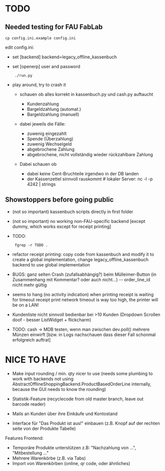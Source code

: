 # TODO

## Needed testing for FAU FabLab

    cp config.ini.example config.ini

edit config.ini:
 - set [backend] backend=legacy_offline_kassenbuch
 - set [openerp] user and password

        ./run.py

- play around, try to crash it
  - schauen ob alles korrekt in kassenbuch.py und cash.py auftaucht
    - Kundenzahlung
    - Bargeldzahlung (automat.)
    - Bargeldzahlung (manuell)

  - dabei jeweils die Fälle:
    - zuwenig eingezahlt
    - Spende (Überzahlung)
    - zuwenig Wechselgeld
    - abgebrochene Zahlung
    - abgebrochene, nicht vollständig wieder rückzahlbare Zahlung


  - Dabei schauen ob
    - dabei keine Cent-Bruchteile irgendwo in der DB landen
    - der Kassenzettel sinnvoll rauskommt # lokaler Server: nc -l -p 4242 | strings


## Showstoppers before going public

 - (not so important) kassenbuch scripts directly in first folder
 - (not so important) no working non-FAU-specific backend [except dummy, which works except for receipt printing]

 - TODO:

        fgrep -r TODO .

 - refactor receipt printing: copy code from kassenbuch and modify it to create a global implementation, change legacy_offline_kassenbuch backend to use global implementation

 - BUGS:
ganz selten Crash (zufallsabhängig?) beim Mülleimer-Button (in Zusammenhang mit Kommentar? oder auch nicht...) -- order_line_id nicht mehr gültig

 - seems to hang (no activity indication) when printing receipt is waiting for timeout
receipt print network timeout is way too high, the printer will be on a LAN!

 - Kundenliste nicht sinnvoll bedienbar bei >10 Kunden (Dropdown Scrollen doof - besser ListWidget + flickcharm)

 - TODO:
cash -> MDB testen, wenn man zwischen dev.poll() mehrere Münzen einwirft [bzw. in Logs nachschauen dass dieser Fall schonmal erfolgreich auftrat]

# NICE TO HAVE

- Make input rounding / min. qty nicer to use (needs some plumbing to work with backends not using AbstractOfflineShoppingBackend.ProductBasedOrderLine internally, because the GUI needs to know the rounding)
- Statistik-Feature (recyclecode from old master branch, leave out barcode reader)
- Mails an Kunden über ihre Einkäufe und Kontostand

-   Interface für "Das Produkt ist aus!" einbauen (z.B. Knopf auf der rechten seite von der Produkte Tabelle)

Features Frontend:
-   Temporäre Produkte unterstützen z.B: "Nachzahlung von ...", "Mitbestellung ..."
-   Mehrere Warenkörbe (z.B. via Tabs)
-   Import von Warenkörben (online, qr code, oder ähnliches)
